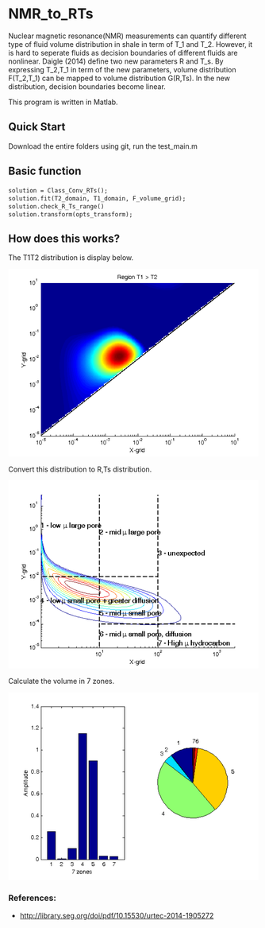 # NMR_to_RTs
Nuclear magnetic resonance(NMR) measurements can quantify different type of fluid volume distribution in shale in term of T_1 and T_2. However, it is hard to seperate fluids as decision boundaries of different fluids are nonlinear. Daigle (2014) define two new parameters R and T_s. By expressing T_2,T_1 in term of the new parameters, volume distribution F(T_2,T_1) can be mapped to volume distribution G(R,Ts). In the new distribution, decision boundaries become linear. 

This program is written in Matlab. 
      
## Quick Start
Download the entire folders using git, run the test_main.m  

## Basic function
```
solution = Class_Conv_RTs();
solution.fit(T2_domain, T1_domain, F_volume_grid); 
solution.check_R_Ts_range()
solution.transform(opts_transform);

```


## How does this works?

The T1T2 distribution is display below. 
 
![1](figs/T1T2.png)

Convert this distribution to R,Ts distribution.

![2](figs/RTs_contour.png)

Calculate the volume in 7 zones. 

![3](figs/RTS_pie_bar.png)

### References:
* http://library.seg.org/doi/pdf/10.15530/urtec-2014-1905272

